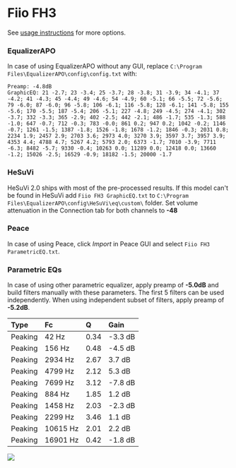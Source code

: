 # Fiio FH3
See [usage instructions](https://github.com/jaakkopasanen/AutoEq#usage) for more options.

### EqualizerAPO
In case of using EqualizerAPO without any GUI, replace `C:\Program Files\EqualizerAPO\config\config.txt`
with:
```
Preamp: -4.8dB
GraphicEQ: 21 -2.7; 23 -3.4; 25 -3.7; 28 -3.8; 31 -3.9; 34 -4.1; 37 -4.2; 41 -4.3; 45 -4.4; 49 -4.6; 54 -4.9; 60 -5.1; 66 -5.5; 72 -5.6; 79 -6.0; 87 -6.0; 96 -5.8; 106 -6.1; 116 -5.8; 128 -6.1; 141 -5.8; 155 -5.6; 170 -5.5; 187 -5.4; 206 -5.1; 227 -4.8; 249 -4.5; 274 -4.1; 302 -3.7; 332 -3.3; 365 -2.9; 402 -2.5; 442 -2.1; 486 -1.7; 535 -1.3; 588 -1.0; 647 -0.7; 712 -0.3; 783 -0.0; 861 0.2; 947 0.2; 1042 -0.2; 1146 -0.7; 1261 -1.5; 1387 -1.8; 1526 -1.8; 1678 -1.2; 1846 -0.3; 2031 0.8; 2234 1.9; 2457 2.9; 2703 3.6; 2973 4.0; 3270 3.9; 3597 3.7; 3957 3.9; 4353 4.4; 4788 4.7; 5267 4.2; 5793 2.0; 6373 -1.7; 7010 -3.9; 7711 -6.3; 8482 -5.7; 9330 -0.4; 10263 0.0; 11289 0.0; 12418 0.0; 13660 -1.2; 15026 -2.5; 16529 -0.9; 18182 -1.5; 20000 -1.7
```

### HeSuVi
HeSuVi 2.0 ships with most of the pre-processed results. If this model can't be found in HeSuVi add
`Fiio FH3 GraphicEQ.txt` to `C:\Program Files\EqualizerAPO\config\HeSuVi\eq\custom\` folder.
Set volume attenuation in the Connection tab for both channels to **-48**

### Peace
In case of using Peace, click *Import* in Peace GUI and select `Fiio FH3 ParametricEQ.txt`.

### Parametric EQs
In case of using other parametric equalizer, apply preamp of **-5.0dB** and build filters manually
with these parameters. The first 5 filters can be used independently.
When using independent subset of filters, apply preamp of **-5.2dB**.

| Type    | Fc       |    Q | Gain    |
|:--------|:---------|:-----|:--------|
| Peaking | 42 Hz    | 0.34 | -3.3 dB |
| Peaking | 156 Hz   | 0.48 | -4.5 dB |
| Peaking | 2934 Hz  | 2.67 | 3.7 dB  |
| Peaking | 4799 Hz  | 2.12 | 5.3 dB  |
| Peaking | 7699 Hz  | 3.12 | -7.8 dB |
| Peaking | 884 Hz   | 1.85 | 1.2 dB  |
| Peaking | 1458 Hz  | 2.03 | -2.3 dB |
| Peaking | 2299 Hz  | 3.46 | 1.1 dB  |
| Peaking | 10615 Hz | 2.01 | 2.2 dB  |
| Peaking | 16901 Hz | 0.42 | -1.8 dB |

![](https://raw.githubusercontent.com/jaakkopasanen/AutoEq/master/results/oratory1990/usound/Fiio%20FH3/Fiio%20FH3.png)